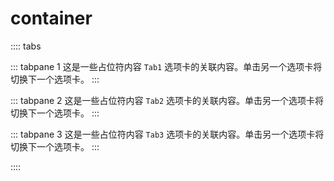 # container

<!-- #region tabs -->
:::: tabs

<!-- #region tabpane -->
::: tabpane 1
这是一些占位符内容 `Tab1` 选项卡的关联内容。单击另一个选项卡将切换下一个选项卡。
:::
<!-- #endregion tabpane -->

<!-- #region tabpane -->
::: tabpane 2
这是一些占位符内容 `Tab2` 选项卡的关联内容。单击另一个选项卡将切换下一个选项卡。
:::
<!-- #endregion tabpane -->

<!-- #region tabpane -->
::: tabpane 3
这是一些占位符内容 `Tab3` 选项卡的关联内容。单击另一个选项卡将切换下一个选项卡。
:::
<!-- #endregion tabpane -->

::::
<!-- #endregion tabs -->
